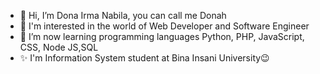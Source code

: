 - 👋 Hi, I’m Dona Irma Nabila, you can call me Donah
- 👀 I'm interested in the world of Web Developer and Software Engineer
- 🌱 I’m now learning programming languages Python, PHP, JavaScript, CSS, Node JS,SQL
- ✨ I'm Information System student at Bina Insani University😉
<!---
Donairmanabila/Donairmanabila is a ✨ special ✨ repository because its `README.md` (this file) appears on your GitHub profile.
You can click the Preview link to take a look at your changes.
--->
